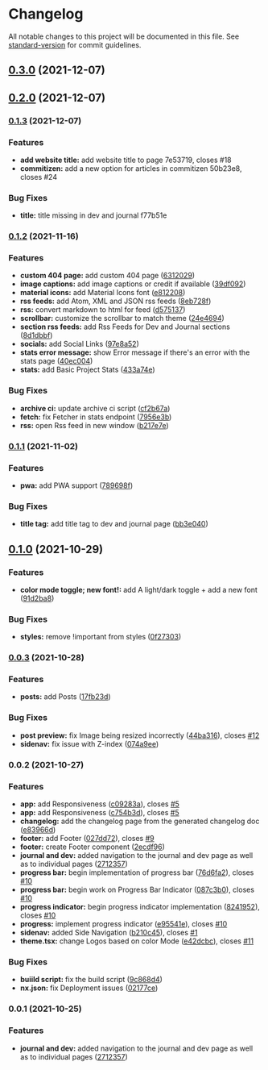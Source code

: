 # Changelog

All notable changes to this project will be documented in this file. See [standard-version](https://github.com/conventional-changelog/standard-version) for commit guidelines.

## [0.3.0](https://github.com/lbugasu/sandstorm/compare/v0.1.3...v0.3.0) (2021-12-07)

## [0.2.0](https://github.com/lbugasu/sandstorm/compare/v0.1.3...v0.2.0) (2021-12-07)

### [0.1.3](https://github.com/lbugasu/sandstorm/compare/v0.1.2...v0.1.3) (2021-12-07)

### Features

- **add website title:** add website title to page 7e53719, closes #18
- **commitizen:** add a new option for articles in commitizen 50b23e8, closes #24

### Bug Fixes

- **title:** title missing in dev and journal f77b51e

### [0.1.2](https://github.com/lbugasu/sandstorm/compare/v0.1.1...v0.1.2) (2021-11-16)

### Features

- **custom 404 page:** add custom 404 page ([6312029](https://github.com/lbugasu/sandstorm/commits/631202932f7e4475856c512c12a502549361af5d))
- **image captions:** add image captions or credit if available ([39df092](https://github.com/lbugasu/sandstorm/commits/39df0928b9314b4de63dfe183bf0622637ede2c5))
- **material icons:** add Material Icons font ([e812208](https://github.com/lbugasu/sandstorm/commits/e8122084a7532dfee90b9c38ab12a04c09a61603))
- **rss feeds:** add Atom, XML and JSON rss feeds ([8eb728f](https://github.com/lbugasu/sandstorm/commits/8eb728f32b7449f46ef1347edc58266f49ab53d3))
- **rss:** convert markdown to html for feed ([d575137](https://github.com/lbugasu/sandstorm/commits/d575137528b2f8f0cf4a22de74212cd02c507e88))
- **scrollbar:** customize the scrollbar to match theme ([24e4694](https://github.com/lbugasu/sandstorm/commits/24e4694085e0f18e7d023802c9bbc89468454fc5))
- **section rss feeds:** add Rss Feeds for Dev and Journal sections ([8d1dbbf](https://github.com/lbugasu/sandstorm/commits/8d1dbbf508a6582f0c6a64dc7a87479d4299c99b))
- **socials:** add Social Links ([97e8a52](https://github.com/lbugasu/sandstorm/commits/97e8a5265d6a852c3222fc8dafba06a84b8217c2))
- **stats error message:** show Error message if there's an error with the stats page ([40ec004](https://github.com/lbugasu/sandstorm/commits/40ec0047f9aa5d0d79e82649a2f5b63deb651bd8))
- **stats:** add Basic Project Stats ([433a74e](https://github.com/lbugasu/sandstorm/commits/433a74e6a22b60992694fcb5e6b4d7766d10e3f7))

### Bug Fixes

- **archive ci:** update archive ci script ([cf2b67a](https://github.com/lbugasu/sandstorm/commits/cf2b67ad779010aea855e8971c474edf8446586b))
- **fetch:** fix Fetcher in stats endpoint ([7956e3b](https://github.com/lbugasu/sandstorm/commits/7956e3bef2ad6df40bbbfedd41aba365ad94c026))
- **rss:** open Rss feed in new window ([b217e7e](https://github.com/lbugasu/sandstorm/commits/b217e7e4e9092514f7c04a06c65f79c28aaf3545))

### [0.1.1](https://github.com/lbugasu/sandstorm/compare/v0.1.0...v0.1.1) (2021-11-02)

### Features

- **pwa:** add PWA support ([789698f](https://github.com/lbugasu/sandstorm/commits/789698f37a009bb58fd3523c78d05ddeb166b9c6))

### Bug Fixes

- **title tag:** add title tag to dev and journal page ([bb3e040](https://github.com/lbugasu/sandstorm/commits/bb3e0400997ca09855ac121a63a2c82eb9c1ca58))

## [0.1.0](https://github.com/lbugasu/sandstorm/compare/v0.0.3...v0.1.0) (2021-10-29)

### Features

- **color mode toggle; new font!:** add A light/dark toggle + add a new font ([91d2ba8](https://github.com/lbugasu/sandstorm/commits/91d2ba825c8811a6ca4b8e23b678f50f60623f50))

### Bug Fixes

- **styles:** remove !important from styles ([0f27303](https://github.com/lbugasu/sandstorm/commits/0f27303a8b6813b07b563977ebb4a5c16549a1d6))

### [0.0.3](https://github.com/lbugasu/sandstorm/compare/v0.0.2...v0.0.3) (2021-10-28)

### Features

- **posts:** add Posts ([17fb23d](https://github.com/lbugasu/sandstorm/commits/17fb23d68eed2199b3df054927dd2a5149ba0abf))

### Bug Fixes

- **post preview:** fix Image being resized incorrectly ([44ba316](https://github.com/lbugasu/sandstorm/commits/44ba316429b65aed39115b4cf0e737c5df8f3fa0)), closes [#12](https://github.com/lbugasu/sandstorm/issues/12)
- **sidenav:** fix issue with Z-index ([074a9ee](https://github.com/lbugasu/sandstorm/commits/074a9ee0ef57e2493cd9de5e79eb598a171c897e))

### 0.0.2 (2021-10-27)

### Features

- **app:** add Responsiveness ([c09283a](https://github.com/lbugasu/sandstorm/commits/c09283aa6c5c52acb7599c8ad0fe50a6d8cc7cf3)), closes [#5](https://github.com/lbugasu/sandstorm/issues/5)
- **app:** add Responsiveness ([c754b3d](https://github.com/lbugasu/sandstorm/commits/c754b3d3d66930139167cbbae95d6dcb58983b97)), closes [#5](https://github.com/lbugasu/sandstorm/issues/5)
- **changelog:** add the changelog page from the generated changelog doc ([e83966d](https://github.com/lbugasu/sandstorm/commits/e83966d22eb1814175350ca58cd25ab749a5fcf4))
- **footer:** add Footer ([027dd72](https://github.com/lbugasu/sandstorm/commits/027dd72aac56d647b363b6821ac41b330972c75e)), closes [#9](https://github.com/lbugasu/sandstorm/issues/9)
- **footer:** create Footer component ([2ecdf96](https://github.com/lbugasu/sandstorm/commits/2ecdf96fbc679d9a2074d413df0d16c2494003df))
- **journal and dev:** added navigation to the journal and dev page as well as to individual pages ([2712357](https://github.com/lbugasu/sandstorm/commits/27123571955995194d3c553ccf4406d5ff065d5a))
- **progress bar:** begin implementation of progress bar ([76d6fa2](https://github.com/lbugasu/sandstorm/commits/76d6fa2ea2ac1e4e25054d8d9532ea4bf42a005e)), closes [#10](https://github.com/lbugasu/sandstorm/issues/10)
- **progress bar:** begin work on Progress Bar Indicator ([087c3b0](https://github.com/lbugasu/sandstorm/commits/087c3b0a773b6225f91ce8aa4ae1d65c802de775)), closes [#10](https://github.com/lbugasu/sandstorm/issues/10)
- **progress indicator:** begin progress indicator implementation ([8241952](https://github.com/lbugasu/sandstorm/commits/82419526ff54d1e357fbd0e12ad03901c1dec1be)), closes [#10](https://github.com/lbugasu/sandstorm/issues/10)
- **progress:** implement progress indicator ([e95541e](https://github.com/lbugasu/sandstorm/commits/e95541eaa4e1722c470cc822426ce3669a19a9a5)), closes [#10](https://github.com/lbugasu/sandstorm/issues/10)
- **sidenav:** added Side Navigation ([b210c45](https://github.com/lbugasu/sandstorm/commits/b210c458902060bf5f1417ea3e16b129b8836105)), closes [#1](https://github.com/lbugasu/sandstorm/issues/1)
- **theme.tsx:** change Logos based on color Mode ([e42dcbc](https://github.com/lbugasu/sandstorm/commits/e42dcbc9641bbf53995a431455b921cdb464d54d)), closes [#11](https://github.com/lbugasu/sandstorm/issues/11)

### Bug Fixes

- **buiild script:** fix the build script ([9c868d4](https://github.com/lbugasu/sandstorm/commits/9c868d46e094511ae95d9158a95271361e1099ca))
- **nx.json:** fix Deployment issues ([02177ce](https://github.com/lbugasu/sandstorm/commits/02177ce86a94e2c2f863661d3761a53700a7a2dc))

### 0.0.1 (2021-10-25)

### Features

- **journal and dev:** added navigation to the journal and dev page as well as to individual pages ([2712357](https://github.com/lbugasu/sandstorm/commits/27123571955995194d3c553ccf4406d5ff065d5a))
